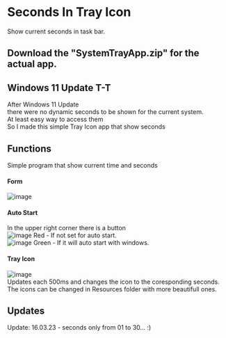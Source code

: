 # Seconds In Tray Icon
Show current seconds in task bar.<br/>

## Download the "SystemTrayApp.zip" for the actual app.<br/>


## Windows 11 Update T-T
After Windows 11 Update<br/>
there were no dynamic seconds to be shown for the current system.<br/>
At least easy way to access them<br/>
So I made this simple Tray Icon app that show seconds<br/>

## Functions
Simple program that show current time and seconds
#### Form
![image](https://user-images.githubusercontent.com/34564081/225565879-8e6de389-b5e2-4f00-be11-a54db111e17f.png)<br/>
#### Auto Start
In the upper right corner there is a button<br/>
![image](https://user-images.githubusercontent.com/34564081/225568340-ea9a0c60-d5c0-45be-a599-9c5e8dff0abf.png)
Red - If not set for auto start.<br/>
![image](https://user-images.githubusercontent.com/34564081/225568272-53e5aca7-af55-4ef2-ac0d-6bc035cfd1d2.png)
Green - If it will auto start with windows.
#### Tray Icon
![image](https://user-images.githubusercontent.com/34564081/225565356-6113db04-d982-47e5-b662-4c32dbd2ced2.png)<br/>
Updates each 500ms and changes the icon to the coresponding seconds.<br/>
The icons can be changed in Resources folder with more beautifull ones.<br/>

## Updates
Update: 16.03.23 - seconds only from 01 to 30... :)
